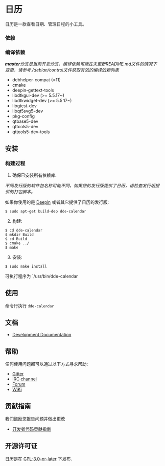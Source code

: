 # 日历

日历是一款查看日期、管理日程的小工具。

### 依赖

### 编译依赖

_**master**分支是当前开发分支，编译依赖可能在未更新README.md文件的情况下变更，请参考./debian/control文件获取有效的编译依赖列表_

* debhelper-compat (=11)
* cmake
* deepin-gettext-tools
* libdtkgui-dev (>= 5.5.17~)
* libdtkwidget-dev (>= 5.5.17~)
* libgtest-dev
* libqt5svg5-dev
* pkg-config
* qtbase5-dev
* qttools5-dev
* qttools5-dev-tools

## 安装

### 构建过程

1. 确保已安装所有依赖库.

_不同发行版的软件包名称可能不同，如果您的发行版提供了日历，请检查发行版提供的打包脚本。_

如果你使用的是 [Deepin](https://distrowatch.com/table.php?distribution=deepin) 或者其它提供了日历的发行版:

``` shell
$ sudo apt-get build-dep dde-calendar
```

2. 构建:

```
$ cd dde-calendar
$ mkdir Build
$ cd Build
$ cmake ../
$ make
```

3. 安装:

```
$ sudo make install
```

可执行程序为 `/usr/bin/dde-calendar

## 使用

命令行执行 `dde-calendar`

## 文档

 - [Development Documentation](https://linuxdeepin.github.io/)

## 帮助

任何使用问题都可以通过以下方式寻求帮助:

* [Gitter](https://gitter.im/orgs/linuxdeepin/rooms)
* [IRC channel](https://webchat.freenode.net/?channels=deepin)
* [Forum](https://bbs.deepin.org)
* [WiKi](https://wiki.deepin.org/)

## 贡献指南

我们鼓励您报告问题并做出更改

* [开发者代码贡献指南](https://github.com/linuxdeepin/developer-center/wiki/Contribution-Guidelines-for-Developers)

## 开源许可证

日历是在 [GPL-3.0-or-later](LICENSE.txt) 下发布.